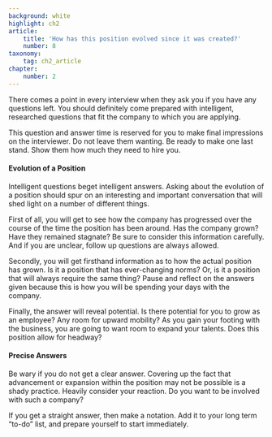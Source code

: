 ```yaml
---
background: white
highlight: ch2
article:
    title: 'How has this position evolved since it was created?'
    number: 8
taxonomy:
    tag: ch2_article
chapter:
    number: 2
---
```

There comes a point in every interview when they ask you if you have any questions left. You should definitely come prepared with intelligent, researched questions that fit the company to which you are applying.

This question and answer time is reserved for you to make final impressions on the interviewer. Do not leave them wanting. Be ready to make one last stand. Show them how much they need to hire you.

#### Evolution of a Position
Intelligent questions beget intelligent answers. Asking about the evolution of a position should spur on an interesting and important conversation that will shed light on a number of different things.

First of all, you will get to see how the company has progressed over the course of the time the position has been around. Has the company grown? Have they remained stagnate? Be sure to consider this information carefully. And if you are unclear, follow up questions are always allowed.

Secondly, you will get firsthand information as to how the actual position has grown. Is it a position that has ever-changing norms? Or, is it a position that will always require the same thing? Pause and reflect on the answers given because this is how you will be spending your days with the company.

Finally, the answer will reveal potential. Is there potential for you to grow as an employee? Any room for upward mobility? As you gain your footing with the business, you are going to want room to expand your talents. Does this position allow for headway?

#### Precise Answers
Be wary if you do not get a clear answer. Covering up the fact that advancement or expansion within the position may not be possible is a shady practice. Heavily consider your reaction. Do you want to be involved with such a company?

If you get a straight answer, then make a notation. Add it to your long term “to-do” list, and prepare yourself to start immediately.